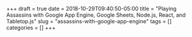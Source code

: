 +++ 
draft = true
date = 2018-10-29T09:40:50-05:00
title = "Playing Assassins with Google App Engine, Google Sheets, Node.js, React, and Tabletop.js"
slug = "assassins-with-google-app-engine" 
tags = []
categories = []
+++
